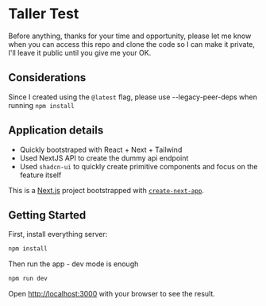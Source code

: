 # Taller Test

Before anything, thanks for your time and opportunity, please let me know when you can access this repo and clone the code so I can make it private, I'll leave it public until you give me your OK.

## Considerations

Since I created using the `@latest` flag, please use --legacy-peer-deps when running `npm install`

## Application details

- Quickly bootstraped with React + Next + Tailwind
- Used NextJS API to create the dummy api endpoint
- Used `shadcn-ui` to quickly create primitive components and focus on the feature itself

This is a [Next.js](https://nextjs.org) project bootstrapped with [`create-next-app`](https://nextjs.org/docs/app/api-reference/cli/create-next-app).

## Getting Started

First, install everything server:

```bash
npm install
```

Then run the app - dev mode is enough
```bash
npm run dev
```

Open [http://localhost:3000](http://localhost:3000) with your browser to see the result.
